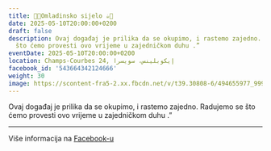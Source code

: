 ```yaml
---
title: 🍫🍪Omladinsko sijelo ☕️🍩
date: 2025-05-10T20:00:00+0200
draft: false
description: Ovaj događaj je prilika da se okupimo, i rastemo zajedno. Radujemo se
  što ćemo provesti ovo vrijeme u zajedničkom duhu .”
eventDate: 2025-05-10T20:00:00+0200
location: Champs-Courbes 24, ‏إيكوبلينس‏، ‏سويسرا‏
facebook_id: '543664342124666'
weight: 30
image: https://scontent-fra5-2.xx.fbcdn.net/v/t39.30808-6/494655977_999846225609310_4487878895912218163_n.jpg?_nc_cat=107&ccb=1-7&_nc_sid=9e60e4&_nc_ohc=HfVwZSEo4RcQ7kNvwHPVyg1&_nc_oc=AdlKJhSLs_2Ya8A8sqHpkjgxn5PY4G-Stggcd3eJj1rhaFMw7_NUO-LIYQ2wee1pNYE&_nc_zt=23&_nc_ht=scontent-fra5-2.xx&edm=ABTKTjYEAAAA&_nc_gid=r5uuwwDPuSUtykq09lUSbA&_nc_tpa=Q5bMBQGOqigtqaYHhztDeSzrbxnzISamdpBdEff67WZ-vuxC2t5JM-n6OTe239qbxJpjwUoWrMlgja22iA&oh=00_AfdoQAfJ3TZX9Vb_A55wTdSf8u-OxWu9FUYPo2hurAlxUg&oe=690B3F98
---
```


Ovaj događaj je prilika da se okupimo, i rastemo zajedno. Radujemo se što ćemo provesti ovo vrijeme u zajedničkom duhu .”

---

Više informacija na [Facebook-u](https://facebook.com/events/543664342124666)